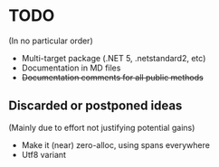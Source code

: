 # TODO

(In no particular order)
* Multi-target package (.NET 5, .netstandard2, etc)
* Documentation in MD files
* ~~Documentation comments for all public methods~~


## Discarded or postponed ideas

(Mainly due to effort not justifying potential gains)
* Make it (near) zero-alloc, using spans everywhere
* Utf8 variant